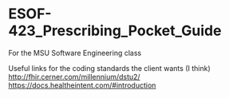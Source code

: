 # ESOF-423_Prescribing_Pocket_Guide
For the MSU Software Engineering class

Useful links for the coding standards the client wants (I think)
http://fhir.cerner.com/millennium/dstu2/
https://docs.healtheintent.com/#introduction
